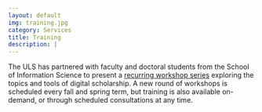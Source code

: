 ```yaml
---
layout: default
img: training.jpg
category: Services
title: Training
description: |
---
```

The ULS has partnered with faculty and doctoral students from the School of Information Science to present a [recurring workshop series](https://www.library.pitt.edu/workshops-tours) exploring the topics and tools of digital scholarship.  A new round of workshops is scheduled every fall and spring term, but training is also available on-demand, or through scheduled consultations at any time.
